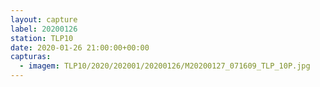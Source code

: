 ```yaml
---
layout: capture
label: 20200126
station: TLP10
date: 2020-01-26 21:00:00+00:00
capturas:
  - imagem: TLP10/2020/202001/20200126/M20200127_071609_TLP_10P.jpg
---
```

